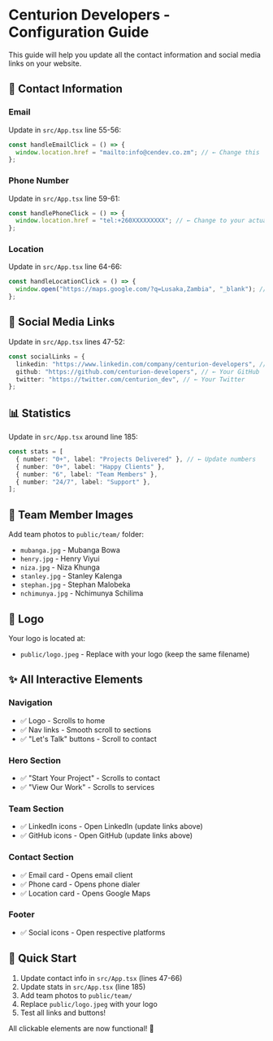 # Centurion Developers - Configuration Guide

This guide will help you update all the contact information and social media links on your website.

## 📧 Contact Information

### Email

Update in `src/App.tsx` line 55-56:

```typescript
const handleEmailClick = () => {
  window.location.href = "mailto:info@cendev.co.zm"; // ← Change this
};
```

### Phone Number

Update in `src/App.tsx` line 59-61:

```typescript
const handlePhoneClick = () => {
  window.location.href = "tel:+260XXXXXXXXX"; // ← Change to your actual phone
};
```

### Location

Update in `src/App.tsx` line 64-66:

```typescript
const handleLocationClick = () => {
  window.open("https://maps.google.com/?q=Lusaka,Zambia", "_blank"); // ← Update location
};
```

## 🔗 Social Media Links

Update in `src/App.tsx` lines 47-52:

```typescript
const socialLinks = {
  linkedin: "https://www.linkedin.com/company/centurion-developers", // ← Your LinkedIn
  github: "https://github.com/centurion-developers", // ← Your GitHub
  twitter: "https://twitter.com/centurion_dev", // ← Your Twitter
};
```

## 📊 Statistics

Update in `src/App.tsx` around line 185:

```typescript
const stats = [
  { number: "0+", label: "Projects Delivered" }, // ← Update numbers
  { number: "0+", label: "Happy Clients" },
  { number: "6", label: "Team Members" },
  { number: "24/7", label: "Support" },
];
```

## 👥 Team Member Images

Add team photos to `public/team/` folder:

- `mubanga.jpg` - Mubanga Bowa
- `henry.jpg` - Henry Viyui
- `niza.jpg` - Niza Khunga
- `stanley.jpg` - Stanley Kalenga
- `stephan.jpg` - Stephan Malobeka
- `nchimunya.jpg` - Nchimunya Schilima

## 🎨 Logo

Your logo is located at:

- `public/logo.jpeg` - Replace with your logo (keep the same filename)

## ✨ All Interactive Elements

### Navigation

- ✅ Logo - Scrolls to home
- ✅ Nav links - Smooth scroll to sections
- ✅ "Let's Talk" buttons - Scroll to contact

### Hero Section

- ✅ "Start Your Project" - Scrolls to contact
- ✅ "View Our Work" - Scrolls to services

### Team Section

- ✅ LinkedIn icons - Open LinkedIn (update links above)
- ✅ GitHub icons - Open GitHub (update links above)

### Contact Section

- ✅ Email card - Opens email client
- ✅ Phone card - Opens phone dialer
- ✅ Location card - Opens Google Maps

### Footer

- ✅ Social icons - Open respective platforms

## 🚀 Quick Start

1. Update contact info in `src/App.tsx` (lines 47-66)
2. Update stats in `src/App.tsx` (line 185)
3. Add team photos to `public/team/`
4. Replace `public/logo.jpeg` with your logo
5. Test all links and buttons!

All clickable elements are now functional! 🎉
